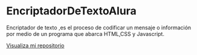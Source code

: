 # EncriptadorDeTextoAlura
Encriptador de texto ,es el proceso de codificar un mensaje o información por medio de un programa que abarca HTML,CSS y Javascript.

<a href="https://cintiaosorioduartesakura.github.io/EncriptadorDeTextoAlura/">Visualiza mi repositorio</a>
